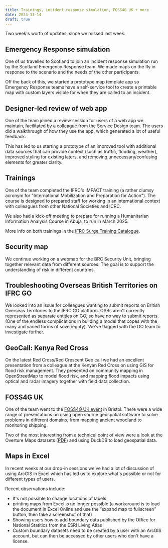```yaml
--- 
title: Trainings, incident response simulation, FOSS4G UK + more
date: 2024-11-14
draft: true
--- 
```

Two week's worth of updates, since we missed last week. 


## Emergency Response simulation 
One of us travelled to Scotland to join an incident response simulation run by the 
Scotland Emergency Response team. We made maps on the fly in response to the scenario
and the needs of the other participants. 

Off the back of this, we started a prototype map template app so Emergency Response 
teams have a self-service tool to create a printable map with custom layers visible 
for when they are called to an incident. 

## Designer-led review of web app 
One of the team joined a review session for users of a web app we maintain, 
facilitated by a colleague from the Service Design team. The users did a walkthrough 
of how they use the app, which generated a lot of useful feedback. 

This has led to us starting a prototype of an improved tool with additional 
data sources that can provide context (such as traffic, flooding, weather), 
improved styling for existing laters, and removing unnecessary/confusing elements 
for greater clarity. 

## Trainings
One of the team completed the IFRC's IMPACT training (a rather clumsy acronym for 
"International Mobilization and Preparation for Action"). The course is designed to 
prepared staff for working in an international context with colleagues from other 
National Societies and ICRC. 

We also had a kick-off meeting to prepare for running a Humanitarian Information 
Analysis Course in Abuja, to run in March 2025. 

More info on both trainings in the [IFRC Surge Training Catalogue](https://surgelearning.ifrc.org/resources/catalog-emergency-trainings). 

## Security map 
We continue working on a webmap for the BRC Security Unit, bringing together relevant 
data from different sources. The goal is to support the understanding of risk in 
different countries. 

## Troubleshooting Overseas British Territories on IFRC GO
We looked into an issue for colleagues wanting to submit reports on British Overseas
Territories to the IFRC GO platform. OSBs aren't currently represented as separate 
entities on GO, so have no way to submit reports. (One of the endless complications in 
building a model that copes with the many and varied forms of soveriegnty). We've flagged 
with the GO team to investigate further. 


## GeoCall: Kenya Red Cross
On the latest Red Cross/Red Crescent Geo call we had an excellent presentation from 
a colleague at the Kenyan Red Cross on using GIS for flood risk management. 
They presented on community mapping in OpenStreetMap to model flood risk, 
and mapping flood impacts using optical and radar imagery together with field data collection. 

## FOSS4G UK 
One of the team went to the [FOSS4G UK event](https://uk.osgeo.org/foss4guk2024/bristol.html) in Bristol. 
There were a wide range of presentations on using open source geospatial software 
to solve problems in different domains, from mapping ancient woodland to monitoring shipping. 

Two of the most interesting from a technical point of view were a look at the Overture Maps 
datasets ([PDF](https://uk.osgeo.org/foss4guk2024/decks/11-al-graham-overture.pdf)) 
and using DuckDB to load geospatial data. 

## Maps in Excel 
In recent weeks at our drop-in sessions we've had a lot of discussion of using ArcGIS in Excel 
which has led us to explore what's possible or not for different types of users. 

Recent observations include: 
- It's not possible to change locations of labels 
- printing maps from Excel is no longer possible (a workaround is to load the 
  document in Excel Online and use the “expand map to fullscreen” button, then take 
  a screenshot of that)
- Showing users how to add boundary data published by the Office for National Statitics from the ESRI Living Atlas
- Custom boundary datasets need to be created by a user with an ArcGIS account, 
  but can then be accessed by other users who don't have a license. 
